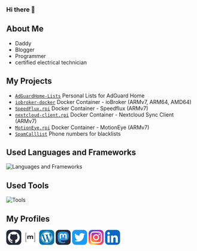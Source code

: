 ### Hi there 👋

## About Me
 - Daddy
 - Blogger
 - Programmer
 - certified electrical technician 

## My Projects
 - [`AdGuardHome-Lists`](https://github.com/dontobi/AdGuardHome-Lists) Personal Lists for AdGuard Home
 - [`iobroker-docker`](https://github.com/dontobi/iobroker.docker) Docker Container - ioBroker (ARMv7, ARM64, AMD64)
 - [`SpeedFlux.rpi`](https://github.com/dontobi/SpeedFlux.rpi) Docker Container - Speedflux (ARMv7)
 - [`nextcloud-client.rpi`](https://github.com/dontobi/nextcloud-client.rpi) Docker Container - Nextcloud Sync Client (ARMv7)
 - [`MotionEye.rpi`](https://github.com/dontobi/MotionEye.rpi) Docker Container - MotionEye (ARMv7)
 - [`SpamCalllist`](https://github.com/dontobi/SpamCalllist) Phone numbers for blacklists

## Used Languages and Frameworks
![Languages and Frameworks](https://skillicons.dev/icons?i=docker,js,nodejs,py,bash)

## Used Tools
![Tools](https://skillicons.dev/icons?i=raspberrypi,linux,vscode,github)

## My Profiles
<p align="left">
<a href="https://github.com/dontobi" target="blank"><img align="center" src="./icons/Github-Dark.svg" alt="My Profile on GitHub" height="40" width="40" /></a>
<a href="https://matrix.to/#/@dontobi:matrix.org" target="blank"><img align="center" src="./icons/matrix.svg" alt="My Profile on Matrix" height="40" width="40" /></a>
<a href="https://t.me/dontobi441" target="blank" style="display: none;" ><img align="center" src="./icons/telegram.svg" alt="Telegram Profile" height="40" width="40" /></a>
<a rel="me" href="https://myHome.zone" target="blank"><img align="center" src="./icons/Wordpress.svg" alt="My Wordpress Blog" height="40" width="40" /></a>
<a rel="me" href="https://mastodon.social/@dontobi" target="blank"><img align="center" src="./icons/Mastodon-Dark.svg" alt="My Profile on Mastodon" height="40" width="40" /></a>
<a href="https://twitter.com/dontobi" target="blank"><img align="center" src="./icons/Twitter.svg" alt="My Profile on Twitter" height="40" width="40" /></a>
<a href="https://www.instagram.com/tobias.schug/" target="blank"><img align="center" src="./icons/Instagram.svg" alt="My Profile on Instagram" height="40" width="40" /></a>
<a href="https://www.linkedin.com/in/tobias-s-93b23b1b2/" target="blank"><img align="center" src="./icons/LinkedIn.svg" alt="My Profile on LinkedIn" height="40" width="40" /></a>
</p>
